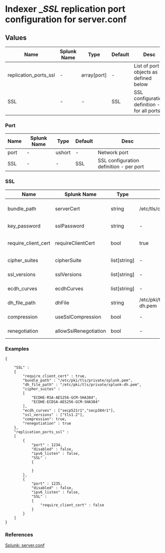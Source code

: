 # Indexer __SSL_ replication port configuration for server.conf
## Values
|Name|Splunk Name|Type|Default|Desc|
|---|---|---|---|---|
|replication_ports_ssl|-|array[port]|-|List of port objects as defined below|
|SSL|-|-|SSL|SSL configuration definition - for all ports|

### Port
|Name|Splunk Name|Type|Default|Desc|
|---|---|---|---|---|
|port|-|ushort|-|Network port|
|SSL|-|-|SSL|SSL configuration definition - per port|

### SSL
|Name|Splunk Name|Type|Default|Desc|
|---|---|---|---|---|
|bundle_path|serverCert|string|/etc/tls/certs/splunk.pem|Path to certificate/private key bundle|
|key_password|sslPassword|string|-|Encryption key for private key|
|require_client_cert|requireClientCert|bool|true|Controls client certificate authentication|
|cipher_suites|cipherSuite|list[string]|-|List of cipher suites accepted|
|ssl_versions|sslVersions|list[string]|-|List of SSL versions|
|ecdh_curves|ecdhCurves|list[string]|-|List of ecdh curves accepted|
|dh_file_path|dhFile|string|/etc/pki/tls/private/splunk-dh.pem|Path to DH param file|
|compression|useSslCompression|bool|-|Controls SSL compression|
|renegotiation|allowSslRenegotiation|bool|-|Controls SSL renegotiation|

### Examples
```
{
	
	"SSL" :
	{
		"require_client_cert" : true,
		"bundle_path" : "/etc/pki/tls/private/splunk.pem",
		"dh_file_path" : "/etc/pki/tls/private/splunk-dh.pem",
		"cipher_suites" :
		[
			"ECDHE-RSA-AES256-GCM-SHA384",
			"ECDHE-ECDSA-AES256-GCM-SHA384"
		],
		"ecdh_curves" : ["secp521r1","secp384r1"],
		"ssl_versions" : ["tls1.2"],
		"compression": true,
		"renegotiation" : true
	},
	"replication_ports_ssl" :
	[
		{
			"port" : 1234,
			"disabled" : false,
			"ipv6_listen" : false,
			"SSL" :
			{
				
			}
		},
		{
			"port" : 1235,
			"disabled" : false,
			"ipv6_listen" : false,
			"SSL" :
			{
				"require_client_cert" : false
			}
		}
	]
}
```
### References
[Splunk: server.conf](https://docs.splunk.com/Documentation/Splunk/latest/Admin/Serverconf)
